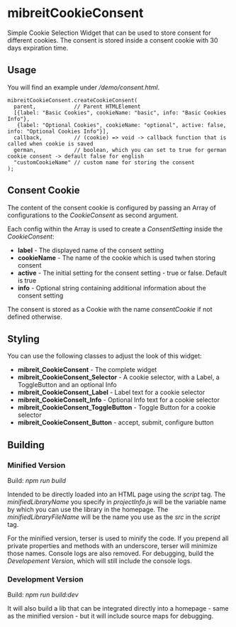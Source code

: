 # mibreitCookieConsent

Simple Cookie Selection Widget that can be used to store consent for different cookies. The consent is stored inside a consent cookie with 30 days expiration time.

## Usage

You will find an example under */demo/consent.html*.

````
mibreitCookieConsent.createCookieConsent(
  parent,            // Parent HTMLElement
  [{label: "Basic Cookies", cookieName: "basic", info: "Basic Cookies Info"}, 
   {label: "Optional Cookies", cookieName: "optional", active: false, info: "Optional Cookies Info"}],
  callback,          // (cookie) => void -> callback function that is called when cookie is saved
  german,            // boolean, which you can set to true for german cookie consent -> default false for english
  "customCookieName" // custom name for storing the consent
);
````

## Consent Cookie

The content of the consent cookie is configured by passing an Array of configurations to the *CookieConsent* as second argument. 

Each config within the Array is used to create a *ConsentSetting* inside the *CookieConsent*:

- **label** - The displayed name of the consent setting
- **cookieName** - The name of the cookie which is used twhen storing consent
- **active** - The initial setting for the consent setting - true or false. Default is true
- **info** - Optional string containing additional information about the consent setting

The consent is stored as a Cookie with the name *consentCookie* if not defined otherwise.

## Styling

You can use the following classes to adjust the look of this widget:

- **mibreit_CookieConsent** - The complete widget
- **mibreit_CookieConsent_Selector** - A cookie selector, with a Label, a ToggleButton and an optional Info
- **mibreit_CookieConsent_Label** - Label text for a cookie selector
- **mibreit_CookieConselt_Info** - Optional Info text for a cookie selector
- **mibreit_CookieConsent_ToggleButton** - Toggle Button for a cookie selector
- **mibreit_CookieConsent_Button** - accept, submit, configure button

## Building

### Minified Version

Build: _npm run build_

Intended to be directly loaded into an HTML page using the _script_ tag. The _minifiedLibraryName_ you specify in _projectInfo.js_ will be the variable name by which you can use the library in the homepage. The _minifiedLibraryFileName_ will be the name you use as the _src_ in the _script_ tag.

For the minified version, terser is used to minify the code. If you prepend all private properties and methods with an underscore, terser will minimize those names. Console logs are also removed. For debugging, build the *Developement Version*, which will still include the console logs.

### Development Version

Build: _npm run build:dev_

It will also build a lib that can be integrated directly into a homepage - same as the minified version - but it will include source maps for debugging.